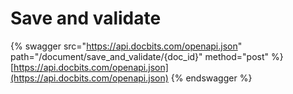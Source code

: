 # Save and validate

{% swagger src="https://api.docbits.com/openapi.json" path="/document/save_and_validate/{doc_id}" method="post" %}
[https://api.docbits.com/openapi.json](https://api.docbits.com/openapi.json)
{% endswagger %}

